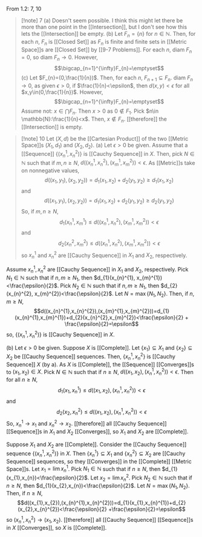 From 1.2: 7, 10

>[!note] 7
(a) Doesn't seem possible. I think this might let there be more than one point in the [[Intersection]], but I don't see how this lets the [[Intersection]] be empty.
(b) Let $F_{n}=\{n\}$ for $n\in \mathbb{N}$. Then, for each $n$, $F_{n}$ is [[Closed Set]] as $F_{n}$ is finite and finite sets in [[Metric Space]]s are [[Closed Set]] by [[9-7 Problems]]. For each $n$, $\text{diam }F_{n}=0$, so $\text{diam }F_{n}\rightarrow 0$. However, $$\bigcap_{n=1}^{\infty}F_{n}=\emptyset$$
(c) Let $F_{n}=(0,\frac{1}{n})$. Then, for each $n$, $F_{n+1}\subseteq F_{n}$. $\text{diam }F_{n}\rightarrow 0$, as given $\epsilon>0$, if $\frac{1}{n}<\epsilon$, then $d(x,y)<\epsilon$ for all $x,y\in(0,\frac{1}{n})$. However, $$\bigcap_{n=1}^{\infty}F_{n}=\emptyset$$Assume not: $x\in\bigcap F_{n}$. Then $x>0$ as $0\notin F_{1}$. Pick $n\in \mathbb{N}:\frac{1}{n}<x$. Then, $x\notin F_{n}$. [[therefore]] the [[Intersection]] is empty.

>[!note] 10 Let $(X,d)$ be the [[Cartesian Product]] of the two [[Metric Space]]s $(X_{1},d_{1})$ and $(X_{2},d_{2})$.
(a) Let $\epsilon>0$ be given. Assume that a [[Sequence]] $\{(x_{n}^{1},x_{n}^{2})\}$ is [[Cauchy Sequence]] in $X$. Then, pick $N\in \mathbb{N}$ such that if $m,n≥N$, $d((x_{n}^{1},x_{n}^{2}),(x_{m}^{1},x_{m}^{2}))<\epsilon$. As [[Metric]]s take on nonnegative values,
$$d((x_{1},y_{1}),(x_{2},y_{2}))=d_{1}(x_{1},x_{2})+d_{2}(y_{1},y_{2})≥d_{1}(x_{1},x_{2})$$
and 
$$d((x_{1},y_{1}),(x_{2},y_{2}))=d_{1}(x_{1},x_{2})+d_{2}(y_{1},y_{2})≥d_{2}(y_{1},y_{2})$$
So, if $m,n≥N$,
$$d_{1}(x_{n}^{1},x_{m}^{1})≤d((x_{n}^{1},x_{n}^2),(x_{m}^{1},x_{m}^{2}))<\epsilon$$
and $$d_{2}(x_{n}^{2},x_{m}^{2})≤d((x_{n}^{1},x_{n}^2),(x_{m}^{1},x_{m}^{2}))<\epsilon$$
so $x_{n}^{1}$ and $x_{n}^{2}$ are [[Cauchy Sequence]] in $X_{1}$ and $X_{2}$, respectively.
>
Assume $x_{n}^{1},x_{n}^{2}$ are [[Cauchy Sequence]] in $X_{1}$ and $X_{2}$, respectively. Pick $N_{1}\in \mathbb{N}$ such that if $n,m≥N_1$, then $d_{1}(x_{n}^{1}, x_{m}^{1})<\frac{\epsilon}{2}$. Pick $N_{2}\in \mathbb{N}$ such that if $n,m≥N_1$, then $d_{2}(x_{n}^{2}, x_{m}^{2})<\frac{\epsilon}{2}$. Let $N=\max\{N_{1},N_{2}\}$. Then, if $n,m≥N$, 
$$d((x_{n}^{1},x_{n}^{2}),(x_{m}^{1},x_{m}^{2}))=d_{1}(x_{n}^{1},x_{m}^{1})+d_{2}(x_{n}^{2},x_{m}^{2})<\frac{\epsilon}{2} + \frac{\epsilon}{2}=\epsilon$$
so, $\{(x_{n}^{1},x_{n}^{2})\}$ is [[Cauchy Sequence]] in $X$.
>
(b) Let $\epsilon>0$ be given. Suppose $X$ is [[Complete]]. Let $\{x_{1}\}\subseteq X_{1}$ and $\{x_{2}\}\subseteq X_{2}$ be [[Cauchy Sequence]] sequences. Then, $\{x_{n}^{1},x_{n}^{2}\}$ is [[Cauchy Sequence]] $X$ (by a). As $X$ is [[Complete]], the [[Sequence]] [[Converges]]s to $(x_{1},x_{2})\in X$. Pick $N\in \mathbb{N}$ such that if $n≥N$, $d((x_{1},x_{2}),(x_{n}^{1},x_{n}^{2}))<\epsilon$. Then for all $n≥N$,
$$d_{1}(x_{1},x_{n}^{1})≤d((x_{1},x_{2}),(x_{n}^{1},x_{n}^{2}))<\epsilon$$
and 
$$d_{2}(x_{2},x_{n}^{2})≤d((x_{1},x_{2}),(x_{n}^{1},x_{n}^{2}))<\epsilon$$
So, $x_{n}^{1}\rightarrow x_1$ and $x_{n}^{2}\rightarrow x_{2}$. [[therefore]] all [[Cauchy Sequence]] [[Sequence]]s in $X_{1}$ and $X_{2}$ [[Converges]], so $X_{1}$ and $X_{2}$ are [[Complete]]. 
>
Suppose $X_{1}$ and $X_{2}$ are [[Complete]]. Consider the [[Cauchy Sequence]] sequence $\{(x_{n}^{1},x_{n}^{2})\}$ in $X$. Then $\{x_{n}^{1}\}\subseteq X_{1}$ and $\{x_{n}^{2}\}\subseteq X_{2}$ are [[Cauchy Sequence]] sequences, so they [[Converges]] in the [[Complete]] [[Metric Space]]s. Let $x_{1}=\lim x_{n}^{1}$. Pick $N_{1}\in \mathbb{N}$ such that if $n≥N$, then $d_{1}(x_{1},x_{n})<\frac{\epsilon}{2}$. Let $x_{2}=\lim x_{n}^{2}$. Pick $N_{2}\in \mathbb{N}$ such that if $n≥N$, then $d_{1}(x_{2},x_{n})<\frac{\epsilon}{2}$. Let $N=\max\{N_{1},N_{2}\}$. Then, if $n≥N$, 
$$d((x_{1},x_{2}),(x_{n}^{1},x_{n}^{2}))=d_{1}(x_{1},x_{n}^{1})+d_{2}(x_{2},x_{n}^{2})<\frac{\epsilon}{2} +\frac{\epsilon}{2}=\epsilon$$
so $(x_{n}^{1},x_{n}^{2})\rightarrow(x_{1},x_{2})$. [[therefore]] all [[Cauchy Sequence]] [[Sequence]]s in $X$ [[Converges]], so $X$ is [[Complete]].

